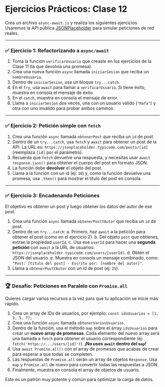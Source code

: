 # Ejercicios Prácticos: Clase 12

Crea un archivo `async-await.js` y realiza los siguientes ejercicios. Usaremos la API pública [JSONPlaceholder](https://jsonplaceholder.typicode.com/) para simular peticiones de red reales.

---

### ✅ Ejercicio 1: Refactorizando a `async/await`

1.  Toma la función `verificarUsuario` que creaste en los ejercicios de la Clase 11 (la que devolvía una promesa).
2.  Crea una nueva función `async` llamada `iniciarSesion` que reciba un `nombreUsuario`.
3.  Dentro de `iniciarSesion`, usa un bloque `try...catch`.
4.  En el `try`, usa `await` para llamar a `verificarUsuario`. Si tiene éxito, muestra en consola el mensaje de éxito.
5.  En el `catch`, muestra en consola el mensaje de error.
6.  Llama a `iniciarSesion` dos veces, una con un usuario válido (`"Rafa"`) y otra con uno inválido para probar ambos caminos.

---

### ✅ Ejercicio 2: Petición simple con `fetch`

1.  Crea una función `async` llamada `obtenerPost` que reciba un `id` de post.
2.  Dentro de un `try...catch`, usa `fetch` y `await` para obtener un post de la API. La URL es: `https://jsonplaceholder.typicode.com/posts/[id]` (reemplaza `[id]` por el parámetro).
3.  Recuerda que `fetch` devuelve una respuesta, y necesitas usar `await response.json()` para obtener el cuerpo del post en formato JSON.
4.  La función debe **devolver** el objeto del post.
5.  Llama a la función con un id (ej: `10`) y, como la función devuelve una promesa, usa `.then()` para mostrar el título del post en consola.

---

### ✅ Ejercicio 3: Encadenando Peticiones

El objetivo es obtener un post y luego obtener los datos del autor de ese post.

1.  Crea una función `async` llamada `obtenerPostYAutor` que reciba un `id` de post.
2.  Dentro de un `try...catch`:
    a.  Primero, haz `await` a la petición para obtener el post (como en el ejercicio 2).
    b.  Del objeto `post` que obtienes, extrae la propiedad `userId`.
    c.  Usa ese `userId` para hacer una **segunda petición** con `await` a la URL de usuarios: `https://jsonplaceholder.typicode.com/users/[userId]`.
    d.  Obtén el JSON del usuario.
    e.  Muestra en consola un mensaje combinado, como: `"Post: [título del post] - Escrito por: [nombre del autor]"`.
3.  Llama a `obtenerPostYAutor` con un id de post (ej: `25`).

---

### 🏆 Desafío: Peticiones en Paralelo con `Promise.all`

Quieres cargar varios recursos a la vez para que tu aplicación se inicie más rápido.

1.  Crea un array de IDs de usuarios, por ejemplo: `const idsUsuarios = [1, 3, 5, 7];`
2.  Crea una función `async` llamada `obtenerVariosUsuarios`.
3.  Dentro de la función, usa el método `map` sobre el array `idsUsuarios` para crear un **nuevo array de promesas**. Cada elemento del nuevo array será una llamada a `fetch` para obtener el usuario correspondiente (ej: `fetch('https://.../users/[id]')`). **¡No uses `await` dentro del `map`!**
4.  Usa `await Promise.all()` con el array de promesas que acabas de crear para esperar a que todas se completen.
5.  Las respuestas de `Promise.all` serán un array de objetos `Response`. Usa `map` y `Promise.all` de nuevo para convertir todas las respuestas a JSON.
6.  Finalmente, muestra en consola el array de objetos de usuario.

Este es un patrón muy potente y común para optimizar la carga de datos.
